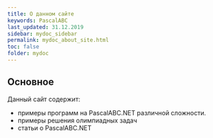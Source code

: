 ```yaml
---
title: О данном сайте
keywords: PascalABC
last_updated: 31.12.2019
sidebar: mydoc_sidebar
permalink: mydoc_about_site.html
toc: false
folder: mydoc
---
```


## Основное
Данный сайт содержит:
* примеры программ на PascalABC.NET различной сложности.
* примеры решения олимпиадных задач
* статьи о PascalABC.NET
